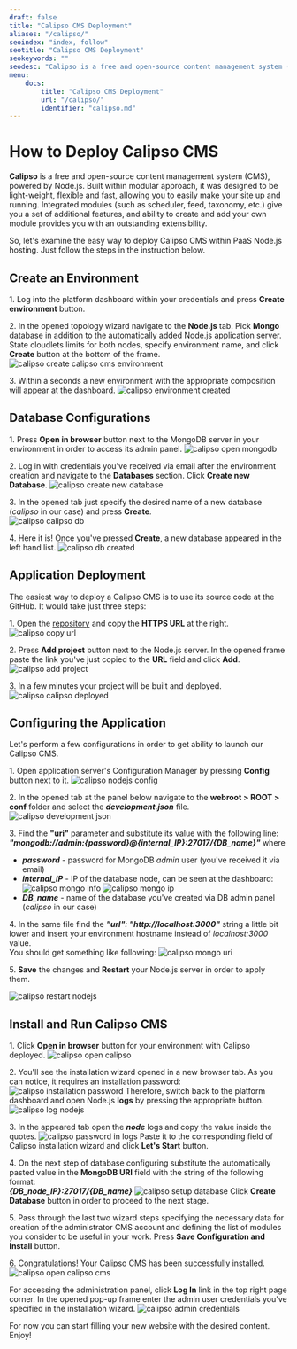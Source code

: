 ```yaml
---
draft: false
title: "Calipso CMS Deployment"
aliases: "/calipso/"
seoindex: "index, follow"
seotitle: "Calipso CMS Deployment"
seokeywords: ""
seodesc: "Calipso is a free and open-source content management system (CMS), powered by Node.js. Built within modular approach, it was designed to be light-weight, flexible and fast, allowing you to easily..."
menu: 
    docs:
        title: "Calipso CMS Deployment"
        url: "/calipso/"
        identifier: "calipso.md"
---
```


# How to Deploy Calipso CMS

**Calipso** is a free and open-source content management system (CMS), powered by Node.js. Built within modular approach, it was designed to be light-weight, flexible and fast, allowing you to easily make your site up and running. Integrated modules (such as scheduler, feed, taxonomy, etc.) give you a set of additional features, and ability to create and add your own module provides you with an outstanding extensibility.

So, let's examine the easy way to deploy Calipso CMS within PaaS Node.js hosting. Just follow the steps in the instruction below.

## Create an Environment

1\. Log into the platform dashboard within your credentials and press **Create environment** button.

2\. In the opened topology wizard navigate to the **Node.js** tab. Pick **Mongo** database in addition to the automatically added Node.js application server. State cloudlets limits for both nodes, specify environment name, and click **Create** button at the bottom of the frame.
![calipso create calipso cms environment](create-calipso-cms-environment.png)

3\. Within a seconds a new environment with the appropriate composition will appear at the dashboard. 
![calipso environment created](environment-created.png)


## Database Configurations

1\. Press **Open in browser** button next to the MongoDB server in your environment in order to access its admin panel. 
![calipso open mongodb](open-mongodb.png)

2\. Log in with credentials you've received via email after the environment creation and navigate to the **Databases** section. Click **Create new Database**.
![calipso create new database](create-new-database.png)

3\. In the opened tab just specify the desired name of a new database (*calipso* in our case) and press **Create**.  
![calipso calipso db](calipso-db.png)

4\. Here it is! Once you've pressed **Create**, a new database appeared in the left hand list.
![calipso db created](db-created.png)


## Application Deployment
The easiest way to deploy a Calipso CMS is to use its source code at the GitHub. It would take just three steps:

1\. Open the [repository](https://github.com/cliftonc/calipso) and copy the **HTTPS URL** at the right.
![calipso copy url](copy-url.png)

2\. Press **Add project** button next to the Node.js server. In the opened frame paste the link you've just copied to the **URL** field and click **Add**.
![calipso add project](add-project.png)

3\. In a few minutes your project will be built and deployed.
![calipso calipso deployed](calipso-deployed.png)


## Configuring the Application
Let's perform a few configurations in order to get ability to launch our Calipso CMS.

1\. Open application server's Configuration Manager by pressing **Config** button next to it.
![calipso nodejs config](nodejs-config.png)

2\. In the opened tab at the panel below navigate to the **webroot > ROOT > conf** folder and select the ***development.json*** file.
![calipso development json](development-json.png)


3\. Find the **"uri"** parameter and substitute its value with the following line:  
***"mongodb://admin:{password}@{internal_IP}:27017/{DB_name}"***
where

* ***password*** - password for MongoDB *admin* user (you've received it via email)
* ***internal_IP*** - IP of the database node, can be seen at the dashboard:  
![calipso mongo info](mongo-info.png)
![calipso mongo ip](mongo-ip.png)
* ***DB_name*** - name of the database you've created via DB admin panel (*calipso* in our case)

4\. In the same file find the ***"url": "http://localhost:3000"*** string a little bit lower and insert your environment hostname instead of *localhost:3000* value.  
You should get something like following:
![calipso mongo uri](mongo-uri.png)

5\. **Save** the changes and **Restart** your Node.js server in order to apply them.

![calipso restart nodejs](restart-nodejs.png)


## Install and Run Calipso CMS

1\. Click **Open in browser** button for your environment with Calipso deployed.
![calipso open calipso](open-calipso.png)

2\. You'll see the installation wizard opened in a new browser tab. As you can notice, it requires an installation password:
![calipso installation password](installation-password.png)
Therefore, switch back to the platform dashboard and open Node.js **logs** by pressing the appropriate button.
![calipso log nodejs](log-nodejs.png)

3\. In the appeared tab open the ***node*** logs and copy the value inside the quotes.
![calipso password in logs](password-in-logs.png)
Paste it to the corresponding field of Calipso installation wizard and click **Let's Start** button.

4\. On the next step of database configuring substitute the automatically pasted value in the **MongoDB URI** field with the string of the following format:  
***{DB_node_IP}:27017/{DB_name}***
![calipso setup database](setup-database.png)
Click **Create Database** button in order to proceed to the next stage.

5\. Pass through the last two wizard steps specifying the necessary data for creation of the administrator CMS account and defining the list of modules you consider to be useful in your work.   Press **Save Configuration and Install** button.

6\. Congratulations! Your Calipso CMS has been successfully installed.
![calipso open calipso cms](open-calipso-cms.png)

For accessing the administration panel, click **Log In** link in the top right page corner. In the opened pop-up frame enter the admin user credentials you've specified in the installation wizard.
![calipso admin credentials](admin-credentials.png)

For now you can start filling your new website with the desired content. Enjoy!